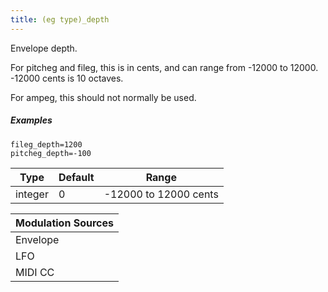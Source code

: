 ```yaml
---
title: (eg type)_depth
---
```

Envelope depth.

For pitcheg and fileg, this is in cents, and can range from -12000 to 12000.
-12000 cents is 10 octaves.

For ampeg, this should not normally be used.

##### Examples

```
fileg_depth=1200
pitcheg_depth=-100
```

| Type    | Default | Range                 |
| ---     | ---     | ---                   |
| integer | 0       | -12000 to 12000 cents |

| Modulation Sources
|           ---
| Envelope | X |
| LFO      | X |
| MIDI CC  | ✓ |
